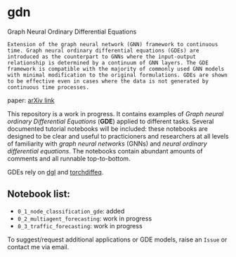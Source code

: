# gdn
Graph Neural Ordinary Differential Equations

```Extension of the graph neural network (GNN) framework to continuous time. Graph neural ordinary differential equations (GDEs) are introduced as the counterpart to GNNs where the input-output relationship is determined by a continuum of GNN layers. The GDE framework is compatible with the majority of commonly used GNN models with minimal modification to the original formulations. GDEs are shown to be effective even in cases where the data is not generated by continuous time processes.```

paper: [arXiv link](https://arxiv.org/abs/1911.07532)

This repository is a work in progress. It contains examples of *Graph neural ordinary Differential Equations* (**GDE**) applied to different tasks. Several documented tutorial notebooks will be included: these notebooks are designed to be clear and useful to practicioners and researchers at all levels of familiarity with *graph neural networks* (GNNs) and *neural ordinary differential equations*. The notebooks contain abundant amounts of comments and all runnable top-to-bottom.

GDEs rely on [dgl](https://github.com/dmlc/dgl) and [torchdiffeq](https://github.com/rtqichen/torchdiffeq).


## Notebook list:
* `0_1_node_classification_gde`: added
* `0_2_multiagent_forecasting`: work in progress
* `0_3_traffic_forecasting`: work in progress

To suggest/request additional applications or GDE models, raise an `Issue` or contact me via email.

